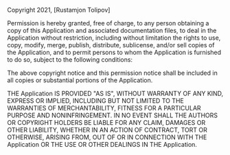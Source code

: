 Copyright 2021, [Rustamjon Tolipov]

Permission is hereby granted, free of charge, to any person obtaining a copy of this Application and associated documentation files,
to deal in the Application without restriction, including without limitation the rights to use, copy, modify, merge, publish, distribute,
sublicense, and/or sell copies of the Application, and to permit persons to whom the Application is furnished to do so, subject to the following conditions:

The above copyright notice and this permission notice shall be included in all copies or substantial portions of the Application.

THE Application IS PROVIDED "AS IS", WITHOUT WARRANTY OF ANY KIND, EXPRESS OR IMPLIED, INCLUDING BUT NOT LIMITED TO THE WARRANTIES OF MERCHANTABILITY, 
FITNESS FOR A PARTICULAR PURPOSE AND NONINFRINGEMENT. IN NO EVENT SHALL THE AUTHORS OR COPYRIGHT HOLDERS BE LIABLE FOR ANY CLAIM, DAMAGES OR OTHER LIABILITY,
WHETHER IN AN ACTION OF CONTRACT, TORT OR OTHERWISE, ARISING FROM, OUT OF OR IN CONNECTION WITH THE Application OR THE USE OR OTHER DEALINGS IN THE Application.